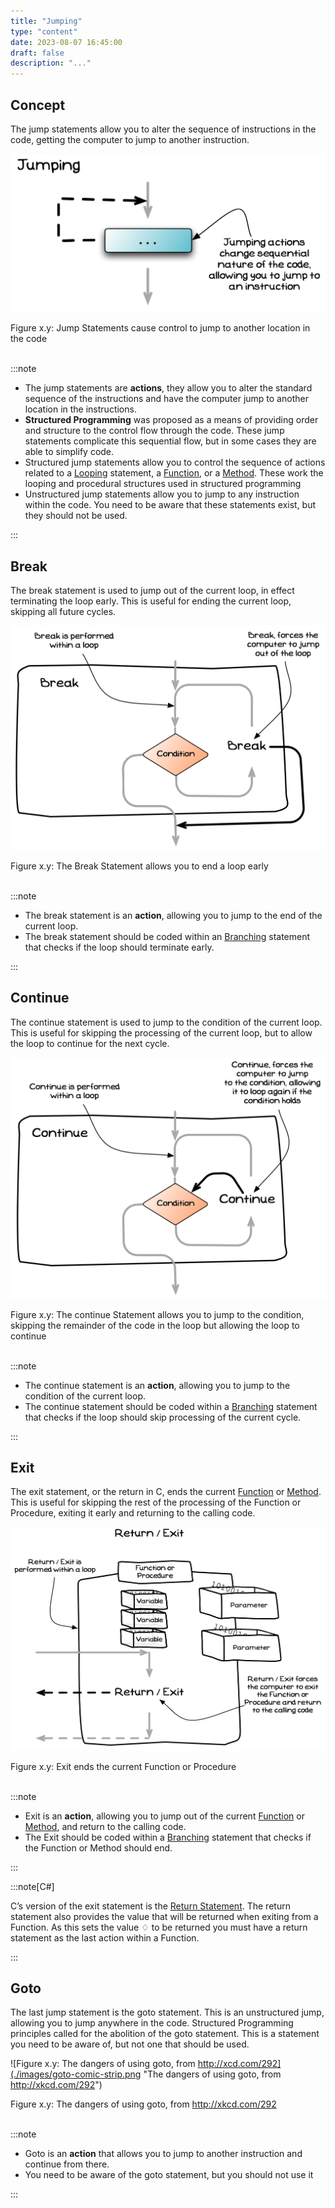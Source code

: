 ```yaml
---
title: "Jumping"
type: "content"
date: 2023-08-07 16:45:00
draft: false
description: "..."
---
```


## Concept

The jump statements allow you to alter the sequence of instructions in the code, getting the computer to jump to another instruction.

<a id="FigureJumping"></a>

![Figure x.y: Jump Statements cause control to jump to another location in the code](./images/jumping.png "Jump Statements cause control to jump to another location in the code")
<div class="caption"><span class="caption-figure-nbr">Figure x.y: </span>Jump Statements cause control to jump to another location in the code</div><br/>

:::note

- The jump statements are **actions**, they allow you to alter the standard sequence of the instructions and have the computer jump to another location in the instructions.
- **Structured Programming** was proposed as a means of providing order and structure to the control flow through the code. These jump statements complicate this sequential flow, but in some cases they are able to simplify code.
- Structured jump statements allow you to control the sequence of actions related to a [Looping](../03-looping) statement, a [Function](#), or a [Method](../../../1-sequence-and-data/1-concepts/02-method). These work the looping and procedural structures used in structured programming
- Unstructured jump statements allow you to jump to any instruction within the code. You need to be aware that these statements exist, but they should not be used.
 

:::

## Break
The break statement is used to jump out of the current loop, in effect terminating the loop early. This is useful for ending the current loop, skipping all future cycles.

<a id="FigureBreak"></a>

![Figure x.y: The Break Statement allows you to end a loop early](./images/statement-break.png "The Break Statement allows you to end a loop early")
<div class="caption"><span class="caption-figure-nbr">Figure x.y: </span>The Break Statement allows you to end a loop early</div><br/>

:::note

- The break statement is an **action**, allowing you to jump to the end of the current loop. 
- The break statement should be coded within an [Branching](../02-branching) statement that checks if the loop should terminate early.

:::

## Continue

The continue statement is used to jump to the condition of the current loop. This is useful for skipping the processing of the current loop, but to allow the loop to continue for the next cycle.

<a id="FigureContinue"></a>

![Figure x.y: The continue Statement allows you to jump to the condition, skipping the remainder of the code in the loop but allowing the loop to continue](./images/statement-continue.png "The continue Statement allows you to jump to the condition, skipping the remainder of the code in the loop but allowing the loop to continue")
<div class="caption"><span class="caption-figure-nbr">Figure x.y: </span>The continue Statement allows you to jump to the condition, skipping the remainder of the code in the loop but allowing the loop to continue</div><br/>

:::note

- The continue statement is an **action**, allowing you to jump to the condition of the current loop. 
- The continue statement should be coded within a [Branching](../02-branching) statement that checks if the loop should skip processing of the current cycle.
 

:::

## Exit

The exit statement, or the return in C, ends the current [Function](#) or [Method](../../../1-sequence-and-data/1-concepts/02-method). This is useful for skipping the rest of the processing of the Function or Procedure, exiting it early and returning to the calling code.

<a id="FigureExit"></a>

![Figure x.y: Exit ends the current Function or Procedure](./images/statement-exit.png "Exit ends the current Function or Procedure")
<div class="caption"><span class="caption-figure-nbr">Figure x.y: </span>Exit ends the current Function or Procedure</div><br/>

:::note

- Exit is an **action**, allowing you to jump out of the current [Function](#) or [Method](../../../1-sequence-and-data/1-concepts/02-method), and return to the calling code.
- The Exit should be coded within a [Branching](../02-branching) statement that checks if the Function or Method should end.

:::

:::note[C#]

C’s version of the exit statement is the [Return Statement](#). The return statement also provides the value that will be returned when exiting from a Function. As this sets the value ♢ to be returned you must have a return statement as the last action within a Function.

:::

## Goto

The last jump statement is the goto statement. This is an unstructured jump, allowing you to jump anywhere in the code. Structured Programming principles called for the abolition of the goto statement. This is a statement you need to be aware of, but not one that should be used.

<a id="FigureGoto"></a>

![Figure x.y: The dangers of using goto, from http://xcd.com/292](./images/goto-comic-strip.png "The dangers of using goto, from http://xkcd.com/292")
<div class="caption"><span class="caption-figure-nbr">Figure x.y: </span>The dangers of using goto, from <a href="http://xkcd.com/292" target="_blank">http://xkcd.com/292</a></div><br/>

:::note

- Goto is an **action** that allows you to jump to another instruction and continue from there.
- You need to be aware of the goto statement, but you should not use it

:::